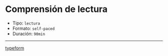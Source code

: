 # Comprensión de lectura

- Tipo: `lectura`
- Formato: `self-paced`
- Duración: `90min`

---

[typeform](https://laboratoria.typeform.com/to/TYPEFORM_ID_TESTS_READING?email=xxxxx&fname=xxxxx&city=xxxxx&flow=xxxxx&type=xxxxx&uid=xxxxx&cohortid=xxxxx&unitid=xxxxx&partid=xxxxx)
